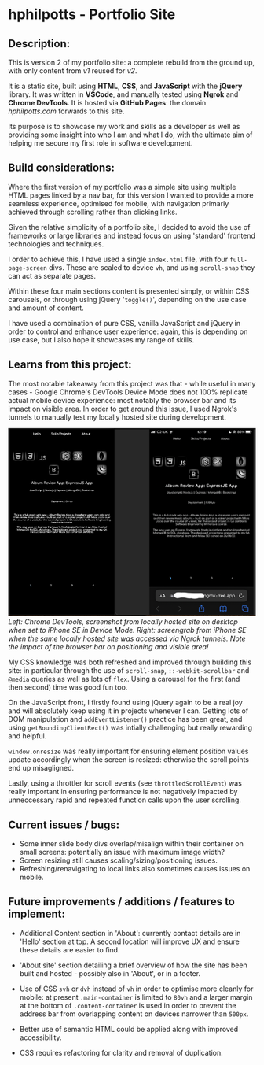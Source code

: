 # hphilpotts - Portfolio Site        

## Description:     

This is version 2 of my portfolio site: a complete rebuild from the ground up, with only content from _v1_ reused for _v2_.     

It is a static site, built using **HTML**, **CSS**, and **JavaScript** with the **jQuery** library. It was written in **VSCode**, and manually tested using **Ngrok** and **Chrome DevTools**. It is hosted via **GitHub Pages**: the domain _hphilpotts.com_ forwards to this site.       

Its purpose is to showcase my work and skills as a developer as well as providing some insight into who I am and what I do, with the ultimate aim of helping me secure my first role in software development.        

## Build considerations:     

Where the first version of my portfolio was a simple site using multiple HTML pages linked by a nav bar, for this version I wanted to provide a more seamless experience, optimised for mobile, with navigation primarly achieved through scrolling rather than clicking links.     

Given the relative simplicity of a portfolio site, I decided to avoid the use of frameworks or large libraries and instead focus on using 'standard' frontend technologies and techniques.      

I order to achieve this, I have used a single `index.html` file, with four `full-page-screen` divs. These are scaled to device `vh`, and using `scroll-snap` they can act as separate pages.        

Within these four main sections content is presented simply, or within CSS carousels, or through using jQuery '`toggle()`', depending on the use case and amount of content.        

I have used a combination of pure CSS, vanilla JavaScript and jQuery in order to control and enhance user experience: again, this is depending on use case, but I also hope it showcases my range of skills.        

## Learns from this project:        

The most notable takeaway from this project was that - while useful in many cases - Google Chrome's DevTools Device Mode does not 100% replicate actual mobile device experience: most notably the browser bar and its impact on visible area. In order to get around this issue, I used Ngrok's tunnels to manually test my locally hosted site during development.        

![Side-by-side screenshots from Chrome DevTools and Ngrok showing differences between the two](/img/devicemode-ngrok.png)       
_Left: Chrome DevTools, screenshot from locally hosted site on desktop when set to iPhone SE in Device Mode. Right: screengrab from iPhone SE when the same locally hosted site was accessed via Ngrok tunnels. Note the impact of the browser bar on positioning and visible area!_        

My CSS knowledge was both refreshed and improved through building this site: in particular through the use of `scroll-snap`, `::-webkit-scrollbar` and `@media` queries as well as lots of `flex`. Using a carousel for the first (and then second) time was good fun too.  

On the JavaScript front, I firstly found using jQuery again to be a real joy and will absolutely keep using it in projects whenever I can. Getting lots of DOM manipulation and `addEventListener()` practice has been great, and using `getBoundingClientRect()` was intially challenging but really rewarding and helpful.        

`window.onresize` was really important for ensuring element position values update accordingly when the screen is resized: otherwise the scroll points end up misagligned.        

Lastly, using a throttler for scroll events (see `throttledScrollEvent`) was really important in ensuring performance is not negatively impacted by unneccessary rapid and repeated function calls upon the user scrolling.       

## Current issues / bugs:     
- Some inner slide body divs overlap/misalign within their container on small screens: potentially an issue with maximum image width?       
- Screen resizing still causes scaling/sizing/positioning issues.       
- Refreshing/renavigating to local links also sometimes causes issues on mobile.        

## Future improvements / additions / features to implement:       
- Additional Content section in 'About': currently contact details are in 'Hello' section at top. A second location will improve UX and ensure these details are easier to find.        
- 'About site' section detailing a brief overview of how the site has been built and hosted - possibly also in 'About', or in a footer.     

- Use of CSS `svh` or `dvh` instead of `vh` in order to optimise more cleanly for mobile: at present `.main-container` is limited to `80vh` and a larger margin at the bottom of `.content-container` is used in order to prevent the address bar from overlapping content on devices narrower than `500px`.       

- Better use of semantic HTML could be applied along with improved accessibility.       
- CSS requires refactoring for clarity and removal of duplication.      